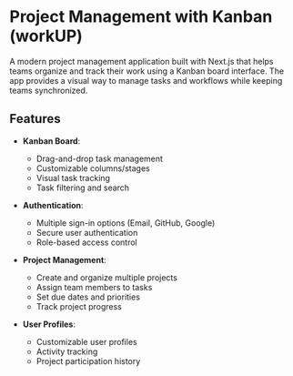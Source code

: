 # Project Management with Kanban (workUP)

A modern project management application built with Next.js that helps teams organize and track their work using a Kanban board interface. The app provides a visual way to manage tasks and workflows while keeping teams synchronized.

## Features

- **Kanban Board**:
  - Drag-and-drop task management
  - Customizable columns/stages
  - Visual task tracking
  - Task filtering and search

- **Authentication**:
  - Multiple sign-in options (Email, GitHub, Google)
  - Secure user authentication
  - Role-based access control

- **Project Management**:
  - Create and organize multiple projects
  - Assign team members to tasks
  - Set due dates and priorities
  - Track project progress

- **User Profiles**:
  - Customizable user profiles
  - Activity tracking
  - Project participation history

